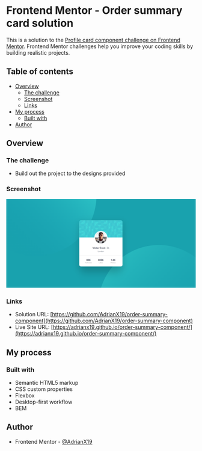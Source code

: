 # Frontend Mentor - Order summary card solution

This is a solution to the [Profile card component challenge on Frontend Mentor](https://www.frontendmentor.io/challenges/profile-card-component-cfArpWshJ). Frontend Mentor challenges help you improve your coding skills by building realistic projects.

## Table of contents

- [Overview](#overview)
  - [The challenge](#the-challenge)
  - [Screenshot](#screenshot)
  - [Links](#links)
- [My process](#my-process)
  - [Built with](#built-with)
- [Author](#author)

## Overview

### The challenge

- Build out the project to the designs provided

### Screenshot
![Final result on desktop](./final-result/desktop-final.PNG)

### Links

- Solution URL: [https://github.com/AdrianX19/order-summary-component](https://github.com/AdrianX19/order-summary-component)
- Live Site URL: [https://adrianx19.github.io/order-summary-component/](https://adrianx19.github.io/order-summary-component/)

## My process

### Built with

- Semantic HTML5 markup
- CSS custom properties
- Flexbox
- Desktop-first workflow
- BEM

## Author

- Frontend Mentor - [@AdrianX19](https://www.frontendmentor.io/profile/AdrianX19)